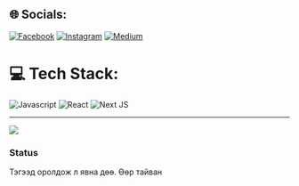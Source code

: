 
## 🌐 Socials:
[![Facebook](https://img.shields.io/badge/Facebook-%231877F2.svg?style=for-the-badge&logo=Facebook&logoColor=white)](https://facebook.com/gracexnn) [![Instagram](https://img.shields.io/badge/Instagram-%23E4405F.svg?style=for-the-badge&logo=Instagram&logoColor=white)](https://instagram.com/gracexnn) [![Medium](https://img.shields.io/badge/Medium-12100E?style=for-the-badge&logo=medium&logoColor=white)](https://medium.com/@gracexnn) 

# 💻 Tech Stack:
![Javascript](https://img.shields.io/badge/javascript-black?style=for-the-badge&logo=javascript&logoColor=white) ![React](https://img.shields.io/badge/react-%2320232a.svg?style=for-the-badge&logo=react&logoColor=%2361DAFB) ![Next JS](https://img.shields.io/badge/Next-black?style=for-the-badge&logo=next.js&logoColor=white)


---
[![](https://visitcount.itsvg.in/api?id=gracexnn&icon=8&color=0)](https://visitcount.itsvg.in)


 ### Status

Тэгээд оролдож л явна дөө. Өөр тайван
